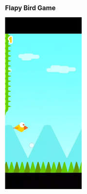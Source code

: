 ## Flapy Bird Game

<!-- ![Demo Video](demo.webp) -->

<img src="demo.webp" alt="Demo Video" width="50%" />